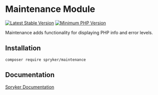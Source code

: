 # Maintenance Module
[![Latest Stable Version](https://poser.pugx.org/spryker/maintenance/v/stable.svg)](https://packagist.org/packages/spryker/maintenance)
[![Minimum PHP Version](https://img.shields.io/badge/php-%3E%3D%207.4-8892BF.svg)](https://php.net/)

Maintenance adds functionality for displaying PHP info and error levels.

## Installation

```
composer require spryker/maintenance
```

## Documentation

[Spryker Documentation](https://docs.spryker.com)
